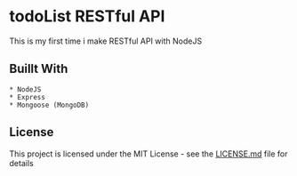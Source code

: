 # todoList RESTful API
This is my first time i make RESTful API with NodeJS

## Buillt With
```
* NodeJS
* Express
* Mongoose (MongoDB)
```

## License

This project is licensed under the MIT License - see the [LICENSE.md](LICENSE.md) file for details


